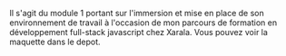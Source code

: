 Il s'agit du module 1 portant sur l'immersion et mise en place de son environnement de travail à l'occasion de mon parcours de formation en développement full-stack javascript chez Xarala.
Vous pouvez voir la maquette dans le depot.
